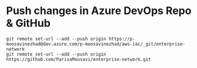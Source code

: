 # Push changes in Azure DevOps Repo & GitHub
```
git remote set-url --add --push origin https://p-moosavinezhad@dev.azure.com/p-moosavinezhad/aws-iac/_git/enterprise-network
git remote set-url --add --push origin https://github.com/ParisaMousavi/enterprise-network.git
```